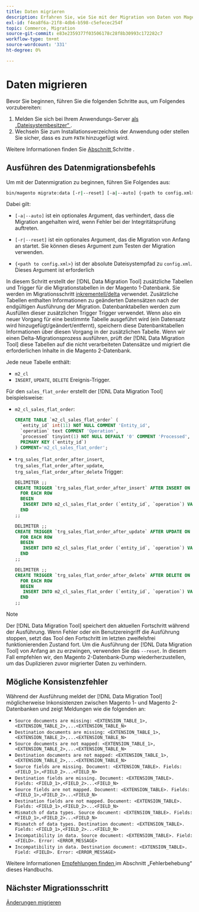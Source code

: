 ```yaml
---
title: Daten migrieren
description: Erfahren Sie, wie Sie mit der Migration von Daten von Magento 1 zu Magento 2 mit dem [!DNL Data Migration Tool] beginnen.
exl-id: f4ea8f6a-21f8-4db6-b598-c5efecec254f
topic: Commerce, Migration
source-git-commit: e83e2359377f03506178c28f8b30993c172282c7
workflow-type: tm+mt
source-wordcount: '331'
ht-degree: 0%

---
```


# Daten migrieren

Bevor Sie beginnen, führen Sie die folgenden Schritte aus, um Folgendes vorzubereiten:

1. Melden Sie sich bei Ihrem Anwendungs-Server [als „Dateisystembesitzer“ ](../../../installation/prerequisites/file-system/overview.md).
1. Wechseln Sie zum Installationsverzeichnis der Anwendung oder stellen Sie sicher, dass es zum `PATH` hinzugefügt wird.

Weitere Informationen finden Sie [ Abschnitt ](overview.md#first-steps) Schritte .

## Ausführen des Datenmigrationsbefehls

Um mit der Datenmigration zu beginnen, führen Sie Folgendes aus:

```bash
bin/magento migrate:data [-r|--reset] [-a|--auto] {<path to config.xml>}
```

Dabei gilt:

* `[-a|--auto]` ist ein optionales Argument, das verhindert, dass die Migration angehalten wird, wenn Fehler bei der Integritätsprüfung auftreten.

* `[-r|--reset]` ist ein optionales Argument, das die Migration von Anfang an startet. Sie können dieses Argument zum Testen der Migration verwenden.

* `{<path to config.xml>}` ist der absolute Dateisystempfad zu `config.xml`. Dieses Argument ist erforderlich

In diesem Schritt erstellt der [!DNL Data Migration Tool] zusätzliche Tabellen und Trigger für die Migrationstabellen in der Magento 1-Datenbank. Sie werden im Migrationsschritt [inkrementell/delta](delta.md) verwendet. Zusätzliche Tabellen enthalten Informationen zu geänderten Datensätzen nach der endgültigen Ausführung der Migration. Datenbanktabellen werden zum Ausfüllen dieser zusätzlichen Trigger Trigger verwendet. Wenn also ein neuer Vorgang für eine bestimmte Tabelle ausgeführt wird (ein Datensatz wird hinzugefügt/geändert/entfernt), speichern diese Datenbanktabellen Informationen über diesen Vorgang in der zusätzlichen Tabelle. Wenn wir einen Delta-Migrationsprozess ausführen, prüft der [!DNL Data Migration Tool] diese Tabellen auf die nicht verarbeiteten Datensätze und migriert die erforderlichen Inhalte in die Magento 2-Datenbank.

Jede neue Tabelle enthält:

* `m2_cl`
* `INSERT`, `UPDATE`, `DELETE` Ereignis-Trigger.

Für den `sales_flat_order` erstellt der [!DNL Data Migration Tool] beispielsweise:

* `m2_cl_sales_flat_order`:

  ```sql
  CREATE TABLE `m2_cl_sales_flat_order` (
    `entity_id` int(11) NOT NULL COMMENT 'Entity_id',
    `operation` text COMMENT 'Operation',
    `processed` tinyint(1) NOT NULL DEFAULT '0' COMMENT 'Processed',
    PRIMARY KEY (`entity_id`)
  ) COMMENT='m2_cl_sales_flat_order';
  ```

* `trg_sales_flat_order_after_insert`, `trg_sales_flat_order_after_update`, `trg_sales_flat_order_after_delete` Trigger:

  ```sql
  DELIMITER ;;
  CREATE TRIGGER `trg_sales_flat_order_after_insert` AFTER INSERT ON `sales_flat_order`
    FOR EACH ROW
    BEGIN
     INSERT INTO m2_cl_sales_flat_order (`entity_id`, `operation`) VALUES (NEW.entity_id, 'INSERT')ON DUPLICATE KEY UPDATE operation = 'INSERT';
    END
  ;;
  
  DELIMITER ;;
  CREATE TRIGGER `trg_sales_flat_order_after_update` AFTER UPDATE ON `sales_flat_order`
    FOR EACH ROW
    BEGIN
     INSERT INTO m2_cl_sales_flat_order (`entity_id`, `operation`) VALUES (NEW.entity_id, 'UPDATE') ON DUPLICATE KEY UPDATE operation = 'UPDATE';
    END
  ;;
  
  DELIMITER ;;
  CREATE TRIGGER `trg_sales_flat_order_after_delete` AFTER DELETE ON `sales_flat_order`
    FOR EACH ROW
    BEGIN
     INSERT INTO m2_cl_sales_flat_order (`entity_id`, `operation`) VALUES (OLD.entity_id, 'DELETE')ON DUPLICATE KEY UPDATE operation = 'DELETE';
    END
  ;;
  ```

>[!NOTE]
>
>Der [!DNL Data Migration Tool] speichert den aktuellen Fortschritt während der Ausführung. Wenn Fehler oder ein Benutzereingriff die Ausführung stoppen, setzt das Tool den Fortschritt im letzten zweifelsfrei funktionierenden Zustand fort. Um die Ausführung der [!DNL Data Migration Tool] von Anfang an zu erzwingen, verwenden Sie das `--reset`. In diesem Fall empfehlen wir, den Magento 2-Datenbank-Dump wiederherzustellen, um das Duplizieren zuvor migrierter Daten zu verhindern.


## Mögliche Konsistenzfehler

Während der Ausführung meldet der [!DNL Data Migration Tool] möglicherweise Inkonsistenzen zwischen Magento 1- und Magento 2-Datenbanken und zeigt Meldungen wie die folgenden an:

* `Source documents are missing: <EXTENSION_TABLE_1>,<EXTENSION_TABLE_2>,...<EXTENSION_TABLE_N>`
* `Destination documents are missing: <EXTENSION_TABLE_1>,<EXTENSION_TABLE_2>,...<EXTENSION_TABLE_N>`
* `Source documents are not mapped: <EXTENSION_TABLE_1>,<EXTENSION_TABLE_2>,...<EXTENSION_TABLE_N>`
* `Destination documents are not mapped: <EXTENSION_TABLE_1>,<EXTENSION_TABLE_2>,...<EXTENSION_TABLE_N>`
* `Source fields are missing. Document: <EXTENSION_TABLE>. Fields: <FIELD_1>,<FIELD_2>...<FIELD_N>`
* `Destination fields are missing. Document: <EXTENSION_TABLE>. Fields: <FIELD_1>,<FIELD_2>...<FIELD_N>`
* `Source fields are not mapped. Document: <EXTENSION_TABLE>. Fields: <FIELD_1>,<FIELD_2>...<FIELD_N>`
* `Destination fields are not mapped. Document: <EXTENSION_TABLE>. Fields: <FIELD_1>,<FIELD_2>...<FIELD_N>`
* `Mismatch of data types. Source document: <EXTENSION_TABLE>. Fields: <FIELD_1>,<FIELD_2>...<FIELD_N>`
* `Mismatch of data types. Destination document: <EXTENSION_TABLE>. Fields: <FIELD_1>,<FIELD_2>...<FIELD_N>`
* `Incompatibility in data. Source document: <EXTENSION_TABLE>. Field: <FIELD>. Error: <ERROR_MESSAGE>`
* `Incompatibility in data. Destination document: <EXTENSION_TABLE>. Field: <FIELD>. Error: <ERROR_MESSAGE>`

Weitere Informationen [ Empfehlungen finden ](https://support.magento.com/hc/en-us/articles/360033020451) im Abschnitt „Fehlerbehebung“ dieses Handbuchs.

## Nächster Migrationsschritt

[Änderungen migrieren](delta.md)
